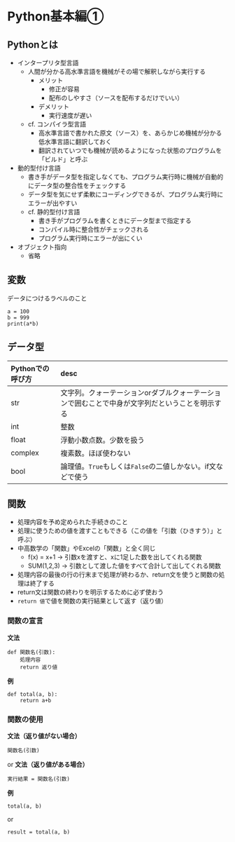 # Python基本編①

## Pythonとは
* インタープリタ型言語
  * 人間が分かる高水準言語を機械がその場で解釈しながら実行する
    * メリット
      * 修正が容易
      * 配布のしやすさ（ソースを配布するだけでいい）
    * デメリット
      * 実行速度が遅い
  * cf. コンパイラ型言語
    * 高水準言語で書かれた原文（ソース）を、あらかじめ機械が分かる低水準言語に翻訳しておく
    * 翻訳されていつでも機械が読めるようになった状態のプログラムを「ビルド」と呼ぶ
* 動的型付け言語
  * 書き手がデータ型を指定しなくても、プログラム実行時に機械が自動的にデータ型の整合性をチェックする
  * データ型を気にせず柔軟にコーディングできるが、プログラム実行時にエラーが出やすい
  * cf. 静的型付け言語
    * 書き手がプログラムを書くときにデータ型まで指定する
    * コンパイル時に整合性がチェックされる
    * プログラム実行時にエラーが出にくい
* オブジェクト指向
  * 省略

## 変数
データにつけるラベルのこと
```
a = 100
b = 999
print(a*b)
```

## データ型
| Pythonでの呼び方 |desc |
|:---|:---|
|str |文字列。クォーテーションorダブルクォーテーションで囲むことで中身が文字列だということを明示する |
|int |整数 |
|float |浮動小数点数。少数を扱う |
|complex |複素数。ほぼ使わない |
|bool |論理値。`True`もしくは`False`の二値しかない。if文などで使う |

## 関数
* 処理内容を予め定められた手続きのこと
* 処理に使うための値を渡すこともできる（この値を「引数（ひきすう）」と呼ぶ）
* 中高数学の「関数」やExcelの「関数」と全く同じ
  * f(x) = x+1 -> 引数xを渡すと、xに1足した数を出してくれる関数
  * SUM(1,2,3) -> 引数として渡した値をすべて合計して出してくれる関数
* 処理内容の最後の行の行末まで処理が終わるか、return文を使うと関数の処理は終了する
* return文は関数の終わりを明示するために必ず使おう
* `return 値`で値を関数の実行結果として返す（返り値）

### 関数の宣言
**文法**
```
def 関数名(引数):
    処理内容
    return 返り値
```

**例**
```
def total(a, b):
    return a+b
```
### 関数の使用
**文法（返り値がない場合）**
```
関数名(引数)
```
or
**文法（返り値がある場合）**
```
実行結果 = 関数名(引数)
```
**例**
```
total(a, b)
```
or
```
result = total(a, b)
```
